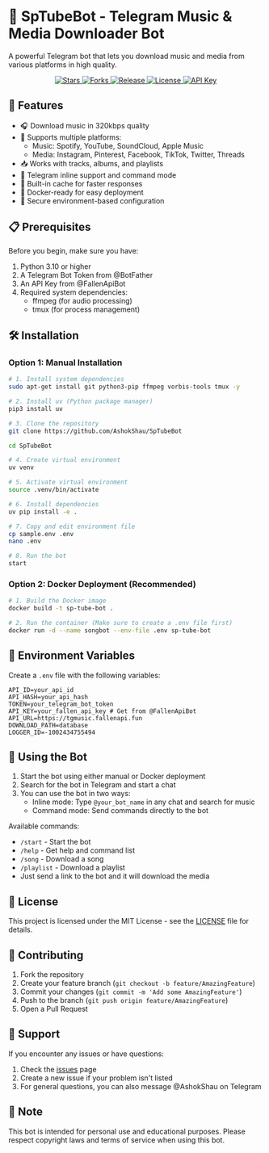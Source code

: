 # 🎵 SpTubeBot - Telegram Music & Media Downloader Bot

A powerful Telegram bot that lets you download music and media from various platforms in high quality.

<p align="center">
  <a href="https://github.com/AshokShau/SpTubeBot/stargazers">
    <img src="https://img.shields.io/github/stars/AshokShau/SpTubeBot?style=flat-square&logo=github" alt="Stars"/>
  </a>
  <a href="https://github.com/AshokShau/SpTubeBot/network/members">
    <img src="https://img.shields.io/github/forks/AshokShau/SpTubeBot?style=flat-square&logo=github" alt="Forks"/>
  </a>
  <a href="https://github.com/AshokShau/SpTubeBot/releases">
    <img src="https://img.shields.io/github/v/release/AshokShau/SpTubeBot?style=flat-square" alt="Release"/>
  </a>
  <a href="https://github.com/AshokShau/SpTubeBot/blob/dev/LICENSE">
    <img src="https://img.shields.io/badge/License-MIT-blue?style=flat-square" alt="License"/>
  </a>
  <a href="https://t.me/FallenApiBot">
    <img src="https://img.shields.io/badge/API_Key-Required-important?style=flat-square" alt="API Key"/>
  </a>
</p>

## 🚀 Features

- 🎧 Download music in 320kbps quality
- 🔗 Supports multiple platforms:
  - Music: Spotify, YouTube, SoundCloud, Apple Music
  - Media: Instagram, Pinterest, Facebook, TikTok, Twitter, Threads
- 📥 Works with tracks, albums, and playlists
- 🤖 Telegram inline support and command mode
- 💾 Built-in cache for faster responses
- 🐳 Docker-ready for easy deployment
- 🔐 Secure environment-based configuration

## 📋 Prerequisites

Before you begin, make sure you have:

1. Python 3.10 or higher
2. A Telegram Bot Token from @BotFather
3. An API Key from @FallenApiBot
4. Required system dependencies:
   - ffmpeg (for audio processing)
   - tmux (for process management)

## 🛠️ Installation

### Option 1: Manual Installation

```bash
# 1. Install system dependencies
sudo apt-get install git python3-pip ffmpeg vorbis-tools tmux -y

# 2. Install uv (Python package manager)
pip3 install uv

# 3. Clone the repository
git clone https://github.com/AshokShau/SpTubeBot

cd SpTubeBot

# 4. Create virtual environment
uv venv

# 5. Activate virtual environment
source .venv/bin/activate

# 6. Install dependencies
uv pip install -e .

# 7. Copy and edit environment file
cp sample.env .env
nano .env

# 8. Run the bot
start
```

### Option 2: Docker Deployment (Recommended)

```bash
# 1. Build the Docker image
docker build -t sp-tube-bot .

# 2. Run the container (Make sure to create a .env file first)
docker run -d --name songbot --env-file .env sp-tube-bot
```

## 📝 Environment Variables

Create a `.env` file with the following variables:

```env
API_ID=your_api_id
API_HASH=your_api_hash
TOKEN=your_telegram_bot_token
API_KEY=your_fallen_api_key # Get from @FallenApiBot
API_URL=https://tgmusic.fallenapi.fun
DOWNLOAD_PATH=database
LOGGER_ID=-1002434755494
```

## 🤖 Using the Bot

1. Start the bot using either manual or Docker deployment
2. Search for the bot in Telegram and start a chat
3. You can use the bot in two ways:
   - Inline mode: Type `@your_bot_name` in any chat and search for music
   - Command mode: Send commands directly to the bot

Available commands:
- `/start` - Start the bot
- `/help` - Get help and command list
- `/song` - Download a song
- `/playlist` - Download a playlist
- Just send a link to the bot and it will download the media


## 📝 License

This project is licensed under the MIT License - see the [LICENSE](/LICENSE) file for details.

## 👥 Contributing

1. Fork the repository
2. Create your feature branch (`git checkout -b feature/AmazingFeature`)
3. Commit your changes (`git commit -m 'Add some AmazingFeature'`)
4. Push to the branch (`git push origin feature/AmazingFeature`)
5. Open a Pull Request

## 🙏 Support

If you encounter any issues or have questions:

1. Check the [issues](https://github.com/AshokShau/SpTubeBot/issues) page
2. Create a new issue if your problem isn't listed
3. For general questions, you can also message @AshokShau on Telegram

## 📝 Note

This bot is intended for personal use and educational purposes. Please respect copyright laws and terms of service when using this bot.
